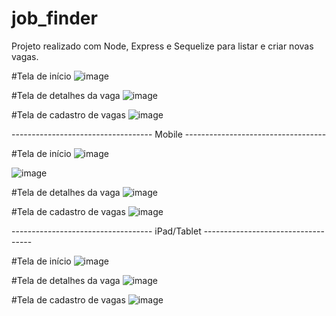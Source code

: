 # job_finder
 Projeto realizado com Node, Express e Sequelize para listar e criar novas vagas.

#Tela de início
![image](https://user-images.githubusercontent.com/86635292/202934443-f84432ee-57b1-490f-93fe-54674feba2f6.png)


#Tela de detalhes da vaga
![image](https://user-images.githubusercontent.com/86635292/202934545-68b7c5d3-c684-465d-956f-21e9c40c08b0.png)


#Tela de cadastro de vagas
![image](https://user-images.githubusercontent.com/86635292/202934495-f52089fd-4cc5-443c-8169-034911cced93.png)



----------------------------------- Mobile -----------------------------------



#Tela de início
![image](https://user-images.githubusercontent.com/86635292/202934735-ef9020df-e2a5-4cf7-b4b3-4ff6fcf2f7de.png)

![image](https://user-images.githubusercontent.com/86635292/202934792-70804797-ea75-4253-9f19-dc7a66c623c6.png)


#Tela de detalhes da vaga
![image](https://user-images.githubusercontent.com/86635292/202934884-b04c6044-ca91-4326-88f6-1b91e28cf627.png)


#Tela de cadastro de vagas
![image](https://user-images.githubusercontent.com/86635292/202935028-fc514abc-a97d-434d-a383-acbf9621f0a7.png)



----------------------------------- iPad/Tablet -----------------------------------



#Tela de início
![image](https://user-images.githubusercontent.com/86635292/202935241-bde61d4d-6ce7-4244-a89b-6e99d233c43c.png)


#Tela de detalhes da vaga
![image](https://user-images.githubusercontent.com/86635292/202935318-7c570a2b-95d5-4bce-9c5b-af3a98fc8f48.png)


#Tela de cadastro de vagas
![image](https://user-images.githubusercontent.com/86635292/202935382-810ac9d6-a089-49b0-a395-35f332a9c62b.png)
